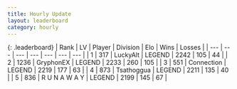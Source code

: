 ```yaml
---
title: Hourly Update
layout: leaderboard
category: hourly
---
```


{: .leaderboard}
| Rank | LV | Player | Division | Elo | Wins | Losses |
| --- | --- | --- | --- | --- | --- | --- |
| <span data-change="4">1</span> | 317 | <span title="ID: 512212">LuckyAlt</span> | LEGEND | <span data-change="44">2242</span> | <span data-change="7">105</span> | <span data-change="0">44</span> |
| <span data-change="-1">2</span> | 1236 | <span title="ID: 315148">GryphonEX</span> | LEGEND | <span data-change="-2">2233</span> | <span data-change="2">260</span> | <span data-change="1">105</span> |
| <span data-change="-1">3</span> | 551 | <span title="ID: 539711">Connection</span> | LEGEND | <span data-change="0">2219</span> | <span data-change="0">177</span> | <span data-change="0">63</span> |
| <span data-change="-1">4</span> | 873 | <span title="ID: 294236">Tsathoggua</span> | LEGEND | <span data-change="0">2211</span> | <span data-change="0">135</span> | <span data-change="0">40</span> |
| <span data-change="-1">5</span> | 836 | <span title="ID: 66144">R U N A W A Y</span> | LEGEND | <span data-change="0">2199</span> | <span data-change="0">145</span> | <span data-change="0">67</span> |